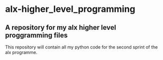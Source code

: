 # alx-higher_level_programming
## A repository for my alx higher level proggramming files
This repository will contain all my python code for the second sprint of the alx programme.
